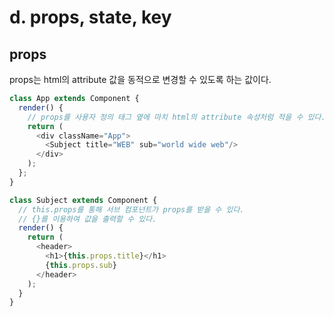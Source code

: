 # d. props, state, key

## props
props는 html의 attribute 값을 동적으로 변경할 수 있도록 하는 값이다.
```javascript
class App extends Component {
  render() {
    // props를 사용자 정의 태그 옆에 마치 html의 attribute 속성처럼 적을 수 있다.
    return (
      <div className="App">
        <Subject title="WEB" sub="world wide web"/>
      </div>
    );
  };
}

class Subject extends Component {
  // this.props를 통해 서브 컴포넌트가 props를 받을 수 있다.
  // {}를 이용하여 값을 출력할 수 있다.
  render() {
    return (
      <header>
        <h1>{this.props.title}</h1>
        {this.props.sub}
      </header>
    );
  }
}

```